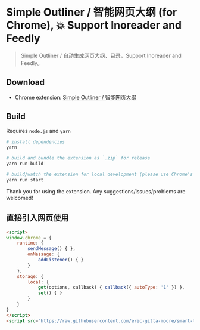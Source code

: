 # Simple Outliner / 智能网页大纲 (for Chrome), 💥 Support Inoreader and Feedly

> Simple Outliner / 自动生成网页大纲、目录，Support Inoreader and Feedly。

## Download

- Chrome extension: [Simple Outliner / 智能网页大纲](https://chrome.google.com/webstore/detail/smart-toc-%E6%99%BA%E8%83%BD%E7%BD%91%E9%A1%B5%E5%A4%A7%E7%BA%B2/ppdjhggfcaenclmimmdigbcglfoklgaf)

## Build

Requires `node.js` and `yarn`

```bash
# install dependencies
yarn

# build and bundle the extension as `.zip` for release
yarn run build

# build/watch the extension for local development (please use Chrome's `Load unpacked extension` to load `/dist` folder)
yarn run start
```

Thank you for using the extension. Any suggestions/issues/problems are welcomed!

## 直接引入网页使用
```html
<script>
window.chrome = {
    runtime: {
        sendMessage() { },
        onMessage: {
            addListener() { }
        }
    },
    storage: {
        local: {
            get(options, callback) { callback({ autoType: '1' }) },
            set() { }
        }
    }
}
</script>
<script src="https://raw.githubusercontent.com/eric-gitta-moore/smart-toc/resource/dist/toc.js"></script>
```